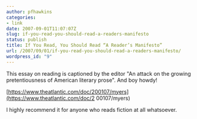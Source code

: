 ```yaml
---
author: pfhawkins
categories:
- link
date: 2007-09-01T11:07:07Z
slug: if-you-read-you-should-read-a-readers-manifesto
status: publish
title: If You Read, You Should Read “A Reader’s Manifesto”
url: /2007/09/01/if-you-read-you-should-read-a-readers-manifesto/
wordpress_id: "9"
---
```


This essay on reading is captioned by the editor "An attack on the growing
pretentiousness of American literary prose". And boy howdy!

  
[https://www.theatlantic.com/doc/200107/myers](https://www.theatlantic.com/doc/2
00107/myers)

  
I highly recommend it for anyone who reads fiction at all whatsoever.

  
  

